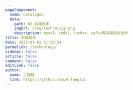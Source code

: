 ```yaml
---
pageComponent:
  name: Catalogue
  data:
    path: 02.后端技术
    imgUrl: /img/technology.png
    description: mysql、redis、docker、kafka等后端相关技术
title: 后端技术
date: 2023-07-01 21:50:54
permalink: /technology/
sidebar: false
article: false
comment: false
editLink: false
author:
  name: 二郎腿
  link: https://github.com/erlangtui
---
```

